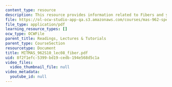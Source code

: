 ```yaml
---
content_type: resource
description: This resource provides information related to Fibers and yarns.
file: https://ol-ocw-studio-app-qa.s3.amazonaws.com/courses/mas-962-special-topics-new-textiles-spring-2010/8f2f1efc5399bd19cedb194e568d5c1a_MITMAS_962S10_lec08_fiber.pdf
file_type: application/pdf
learning_resource_types: []
ocw_type: OCWFile
parent_title: Readings, Lectures & Tutorials
parent_type: CourseSection
resourcetype: Document
title: MITMAS_962S10_lec08_fiber.pdf
uid: 8f2f1efc-5399-bd19-cedb-194e568d5c1a
video_files:
  video_thumbnail_file: null
video_metadata:
  youtube_id: null
---
```

